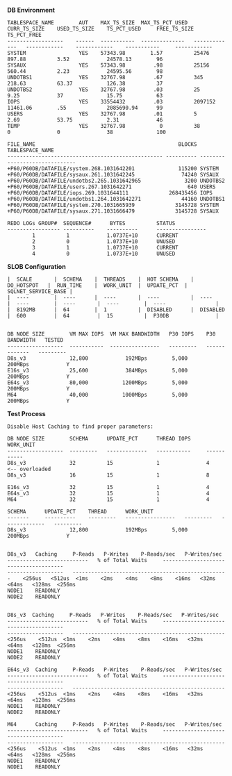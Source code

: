 **DB Environment**

    TABLESPACE_NAME 	   AUT    MAX_TS_SIZE  MAX_TS_PCT_USED  CURR_TS_SIZE    USED_TS_SIZE    TS_PCT_USED     FREE_TS_SIZE    TS_PCT_FREE
    ------------------    ------  -----------  --------------   -------------   ------------    ------------    -----------     ------------ 
    SYSTEM			       YES    57343.98		  1.57	        25476	        897.88	        3.52	        24578.13	    96
    SYSAUX			       YES    57343.98		   .98	        25156	        560.44	        2.23	        24595.56	    98
    UNDOTBS1		       YES    32767.98		   .67		    345	            218.63          63.37	        126.38	        37
    UNDOTBS2		       YES    32767.98		   .03		    25	            9.25	        37	            15.75	        63
    IOPS			       YES    33554432		   .03	        2097152	        11461.06	    .55             2085690.94	    99
    USERS			       YES    32767.98		   .01		    5	            2.69            53.75	        2.31	        46
    TEMP			       YES    32767.98		     0		    38	            0	            0	            38	            100

    FILE_NAME                                              BLOCKS TABLESPACE_NAME
    -------------------------------------------------- ---------- ------------------------------
    +P60/P60DB/DATAFILE/system.268.1031642201              115200 SYSTEM
    +P60/P60DB/DATAFILE/sysaux.261.1031642245               74240 SYSAUX
    +P60/P60DB/DATAFILE/undotbs2.265.1031642965              3200 UNDOTBS2
    +P60/P60DB/DATAFILE/users.267.1031642271                  640 USERS
    +P60/P60DB/DATAFILE/iops.269.1031644111             268435456 IOPS
    +P60/P60DB/DATAFILE/undotbs1.264.1031642271             44160 UNDOTBS1
    +P60/P60DB/DATAFILE/system.270.1031665939             3145728 SYSTEM
    +P60/P60DB/DATAFILE/sysaux.271.1031666479             3145728 SYSAUX

    REDO LOGs GROUP#  SEQUENCE#      BYTES          STATUS
    ----------------- ----------    ----------      ----------------
            1          1            1.0737E+10      CURRENT
            2          0            1.0737E+10      UNUSED
            3          1            1.0737E+10      CURRENT
            4          0            1.0737E+10      UNUSED

 **SLOB Configuration**

    |  SCALE       |  SCHEMA    |  THREADS    |  HOT SCHEMA    |  DO_HOTSPOT   |  RUN_TIME    |  WORK_UNIT  |  UPDATE_PCT  |  SQLNET_SERVICE_BASE | 
    |  ----        |  ----      |  ----       |  ----          |  ----         |  ----        |  ----       |  ----        |  ----                |
    |  8192MB      |  64        |  1          |  DISABLED      |  DISABLED     |  600         |  64         |  15          |  P30DB               |


    DB NODE SIZE        VM MAX IOPS  VM MAX BANDWIDTH   P30 IOPS    P30 BANDWIDTH   TESTED
    ------------------  -----------  ----------------   ---------   -------------   ---------
    D8s_v3              12,800            192MBps        5,000      200MBps            Y       
    E16s_v3             25,600            384MBps        5,000      200MBps            Y
    E64s_v3             80,000           1200MBps        5,000      200MBps            Y
    M64                 40,000           1000MBps        5,000      200MBps            Y


**Test Process**

    Disable Host Caching to find proper parameters:

    DB NODE SIZE        SCHEMA      UPDATE_PCT      THREAD IOPS     WORK_UNIT
    ------------------  ---------   -------------   -----------     -----------
    D8s_v3              32          15              1               4           <-- overloaded
    D8s_v3              16          15              1               8       

    E16s_v3             32          15              1               4
    E64s_v3             32          15              1               4
    M64                 32          15              1               4

    SCHEMA      UPDATE_PCT    THREAD      WORK_UNIT
    -------     ----------    ---------   ----------------   ---------   -------------   ---------
    D8s_v3              12,800            192MBps        5,000      200MBps            Y       


    D8s_v3   Caching     P-Reads   P-Writes    P-Reads/sec   P-Writes/sec     --------------------------   % of Total Waits     --------------------------------------
    ------------------   --------------------------------------------------    <256us	<512us  <1ms	<2ms	<4ms	<8ms	<16ms	<32ms	<64ms	<128ms	<256ms
    NODE1    READONLY      
    NODE2    READONLY


    D8s_v3  Caching     P-Reads   P-Writes    P-Reads/sec   P-Writes/sec     --------------------------   % of Total Waits     --------------------------------------
    ------------------   -------------------------------------------------    <256us	<512us  <1ms	<2ms	<4ms	<8ms	<16ms	<32ms	<64ms	<128ms	<256ms
    NODE1    READONLY      
    NODE2    READONLY

    E64s_v3  Caching     P-Reads   P-Writes    P-Reads/sec   P-Writes/sec     --------------------------   % of Total Waits     --------------------------------------
    ------------------   -------------------------------------------------    <256us	<512us  <1ms	<2ms	<4ms	<8ms	<16ms	<32ms	<64ms	<128ms	<256ms
    NODE1    READONLY 
    NODE2    READONLY

    M64      Caching     P-Reads   P-Writes    P-Reads/sec   P-Writes/sec     --------------------------   % of Total Waits     --------------------------------------
    ------------------   -------------------------------------------------    <256us	<512us  <1ms	<2ms	<4ms	<8ms	<16ms	<32ms	<64ms	<128ms	<256ms
    NODE1    READONLY  
    NODE1    READONLY
 

    